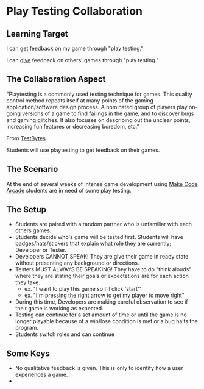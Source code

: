 # Play Testing Collaboration 

## Learning Target
I can <u>get</u> feedback on my game through "play testing."

I can <u>give</u> feedback on others' games through "play testing."

## The Collaboration Aspect
"Playtesting is a commonly used testing technique for games. This quality control method repeats itself at many points of the gaming application/software design process. A nominated group of players play on-going versions of a game to find failings in the game, and to discover bugs and gaming glitches. It also focuses on describing out the unclear points, increasing fun features or decreasing boredom, etc."

From [TestBytes](https://www.testbytes.net/blog/what-is-play-testing/)

Students will use playtesting to get feedback on their games.

## The Scenario
At the end of several weeks of intense game development using [Make Code Arcade](https://arcade.makecode.com/) students are in need of some play testing.

## The Setup
* Students are paired with a random partner who is unfamiliar with each others games.
* Students decide who's game will be tested first. Students will have badges/hats/stickers that explain what role they are currently; Developer or Tester.
* Developers CANNOT SPEAK! They are give their game in ready state without presenting any background or directions.
* Testers MUST ALWAYS BE SPEAKING! They have to do "think alouds" where they are stating their goals or expectations are for each action they take.
  * ex. "I want to play this game so I'll click 'start'" 
  * ex. "I'm pressing the right arrow to get my player to move right"
* During this time, Developers are making careful observation to see if their game is working as expected.
* Testing can continue for a set amount of time or until the game is no longer playable because of a win/lose condition is met or a bug halts the program.
* Students switch roles and can continue

## Some Keys
* No qualitative feedback is given. This is only to identify how a user experiences a game. 
* 
